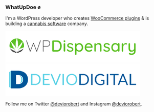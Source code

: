 ### WhatUpDoe ✊

I'm a WordPress developer who creates [WooCommerce plugins](https://www.deviodigital.com) &amp; is building a [cannabis software](https://cannabiz.software) company.

[![WP Dispensary](https://raw.githubusercontent.com/robertdevore/robertdevore/master/img/logo-wp-dispensary.png)](https://wpdispensary.com) [![Devio Digital](https://raw.githubusercontent.com/robertdevore/robertdevore/master/img/logo-devio-digital.png)](https://deviodigital.com)

Follow me on Twitter [@deviorobert](https://twitter.com/deviorobert) and Instagram [@deviorobert](https://instagram.com/deviorobert).
